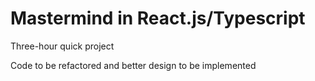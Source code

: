 # Mastermind in React.js/Typescript

Three-hour quick project

Code to be refactored and better design to be implemented
